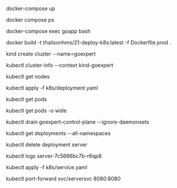docker-compose up

docker compose ps

docker-compose exec goapp bash

docker build -t thalisonhms/21-deploy-k8s:latest -f Dockerfile.prod .

kind create cluster --name=goexpert

kubectl cluster-info --context kind-goexpert

kubectl get nodes

kubectl apply -f k8s/deployment.yaml

kubectl get pods

kubectl get pods -o wide

kubectl drain goexpert-control-plane  --ignore-daemonsets

kubectl get deployments --all-namespaces

kubectl delete deployment server

kubectl logs server-7c5666bc7b-r6qp8

kubectl apply -f k8s/service.yaml

kubectl port-forward svc/serversvc 8080:8080